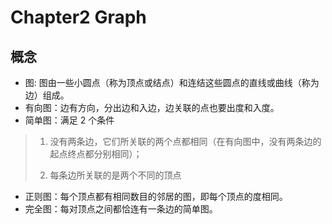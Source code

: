 # Chapter2 Graph

## 概念

- 图: 图由一些小圆点（称为顶点或结点）和连结这些圆点的直线或曲线（称为边）组成。
- 有向图：边有方向，分出边和入边，边关联的点也要出度和入度。
- 简单图：满足 2 个条件

> 1. 没有两条边，它们所关联的两个点都相同（在有向图中，没有两条边的起点终点都分别相同）；
>
> 2. 每条边所关联的是两个不同的顶点

- 正则图：每个顶点都有相同数目的邻居的图，即每个顶点的度相同。
- 完全图：每对顶点之间都恰连有一条边的简单图。
